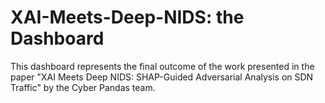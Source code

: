 # XAI-Meets-Deep-NIDS: the Dashboard
This dashboard represents the final outcome of the work presented in the paper "XAI Meets Deep NIDS: SHAP-Guided Adversarial Analysis on SDN Traffic" by the Cyber Pandas team.
